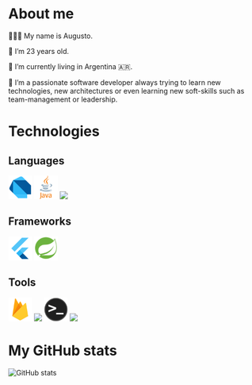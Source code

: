 # About me

👨🏽‍💻 My name is Augusto.

🎂 I’m 23 years old.

📍 I’m currently living in Argentina 🇦🇷.

🚀 I’m a passionate software developer always trying to learn new technologies, new architectures or even learning new soft-skills such as team-management or leadership.

# Technologies

## Languages

<p>
  <img height="48" src="https://raw.githubusercontent.com/github/explore/80688e429a7d4ef2fca1e82350fe8e3517d3494d/topics/dart/dart.png">
  <img height="48" src="https://raw.githubusercontent.com/github/explore/80688e429a7d4ef2fca1e82350fe8e3517d3494d/topics/java/java.png">
  <img height="48" src="https://upload.wikimedia.org/wikipedia/commons/thumb/1/18/ISO_C%2B%2B_Logo.svg/400px-ISO_C%2B%2B_Logo.svg.png">
</p>

## Frameworks

<p>
  <img height="48" src="https://raw.githubusercontent.com/github/explore/80688e429a7d4ef2fca1e82350fe8e3517d3494d/topics/flutter/flutter.png">
  <img height="48" src="https://raw.githubusercontent.com/github/explore/80688e429a7d4ef2fca1e82350fe8e3517d3494d/topics/spring-boot/spring-boot.png">
</p>

## Tools

<p>
  <img height="48" src="https://raw.githubusercontent.com/github/explore/80688e429a7d4ef2fca1e82350fe8e3517d3494d/topics/firebase/firebase.png">
  <img height="48" src="https://upload.wikimedia.org/wikipedia/commons/thumb/e/e0/Git-logo.svg/2880px-Git-logo.svg.png">
  <img height="48" src="https://raw.githubusercontent.com/github/explore/80688e429a7d4ef2fca1e82350fe8e3517d3494d/topics/terminal/terminal.png">
  <img height="48" src="https://upload.wikimedia.org/wikipedia/commons/thumb/3/33/Figma-logo.svg/1024px-Figma-logo.svg.png">
</p>

# My GitHub stats

![GitHub stats](https://github-readme-stats.vercel.app/api?username=augustogiavedoni&show_icons=true&hide_border=true)

